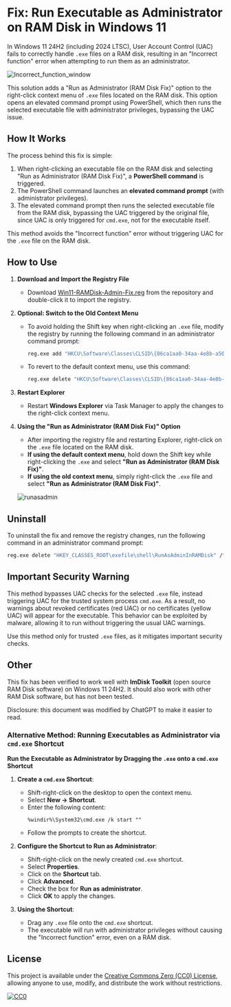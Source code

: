 # Fix: Run Executable as Administrator on RAM Disk in Windows 11

In Windows 11 24H2 (including 2024 LTSC), User Account Control (UAC) fails to correctly handle `.exe` files on a RAM disk, resulting in an "Incorrect function" error when attempting to run them as an administrator.

![Incorrect_function_window](https://github.com/user-attachments/assets/46bd4ff3-cbef-472d-affc-6f5a65da6639)

This solution adds a "Run as Administrator (RAM Disk Fix)" option to the right-click context menu of `.exe` files located on the RAM disk. This option opens an elevated command prompt using PowerShell, which then runs the selected executable file with administrator privileges, bypassing the UAC issue.

## How It Works

The process behind this fix is simple:

1. When right-clicking an executable file on the RAM disk and selecting "Run as Administrator (RAM Disk Fix)", a **PowerShell command** is triggered.
2. The PowerShell command launches an **elevated command prompt** (with administrator privileges).
3. The elevated command prompt then runs the selected executable file from the RAM disk, bypassing the UAC triggered by the original file, since UAC is only triggered for `cmd.exe`, not for the executable itself.

This method avoids the "Incorrect function" error without triggering UAC for the `.exe` file on the RAM disk.

## How to Use

1. **Download and Import the Registry File**
   - Download [Win11-RAMDisk-Admin-Fix.reg](Win11-RAMDisk-Admin-Fix.reg) from the repository and double-click it to import the registry.

2. **Optional: Switch to the Old Context Menu**
   - To avoid holding the Shift key when right-clicking an `.exe` file, modify the registry by running the following command in an administrator command prompt:
     ```sh
     reg.exe add "HKCU\Software\Classes\CLSID\{86ca1aa0-34aa-4e8b-a509-50c905bae2a2}\InprocServer32" /f /ve
     ```
   - To revert to the default context menu, use this command:
     ```sh
     reg.exe delete "HKCU\Software\Classes\CLSID\{86ca1aa0-34aa-4e8b-a509-50c905bae2a2}\InprocServer32" /f
     ```

3. **Restart Explorer**
   - Restart **Windows Explorer** via Task Manager to apply the changes to the right-click context menu.

4. **Using the "Run as Administrator (RAM Disk Fix)" Option**
   - After importing the registry file and restarting Explorer, right-click on the `.exe` file located on the RAM disk.
   - **If using the default context menu**, hold down the Shift key while right-clicking the `.exe` and select **"Run as Administrator (RAM Disk Fix)"**.
   - **If using the old context menu**, simply right-click the `.exe` file and select **"Run as Administrator (RAM Disk Fix)"**.

    ![runasadmin](https://github.com/user-attachments/assets/b23920bc-b5af-45f8-998f-c5117c9d5870)


## Uninstall

To uninstall the fix and remove the registry changes, run the following command in an administrator command prompt:
```sh
reg.exe delete "HKEY_CLASSES_ROOT\exefile\shell\RunAsAdminInRAMDisk" /f
```


## Important Security Warning

This method bypasses UAC checks for the selected `.exe` file, instead triggering UAC for the trusted system process `cmd.exe`. As a result, no warnings about revoked certificates (red UAC) or no certificates (yellow UAC) will appear for the executable. This behavior can be exploited by malware, allowing it to run without triggering the usual UAC warnings.

Use this method only for trusted `.exe` files, as it mitigates important security checks.

## Other

This fix has been verified to work well with **ImDisk Toolkit** (open source RAM Disk software) on Windows 11 24H2. It should also work with other RAM Disk software, but has not been tested.

Disclosure: this document was modified by ChatGPT to make it easier to read.

### Alternative Method: Running Executables as Administrator via `cmd.exe` Shortcut

**Run the Executable as Administrator by Dragging the `.exe` onto a `cmd.exe` Shortcut**

1. **Create a `cmd.exe` Shortcut**:
   - Shift-right-click on the desktop to open the context menu.
   - Select **New -> Shortcut**.
   - Enter the following content:
     ```plaintext
     %windir%\System32\cmd.exe /k start ""
     ```
   - Follow the prompts to create the shortcut.

2. **Configure the Shortcut to Run as Administrator**:
   - Shift-right-click on the newly created `cmd.exe` shortcut.
   - Select **Properties**.
   - Click on the **Shortcut** tab.
   - Click **Advanced**.
   - Check the box for **Run as administrator**.
   - Click **OK** to apply the changes.

3. **Using the Shortcut**:
   - Drag any `.exe` file onto the `cmd.exe` shortcut.
   - The executable will run with administrator privileges without causing the "Incorrect function" error, even on a RAM disk.


## License

This project is available under the [Creative Commons Zero (CC0) License](LICENSE), allowing anyone to use, modify, and distribute the work without restrictions.

[![CC0](https://licensebuttons.net/p/zero/1.0/88x31.png)](https://creativecommons.org/publicdomain/zero/1.0/)

